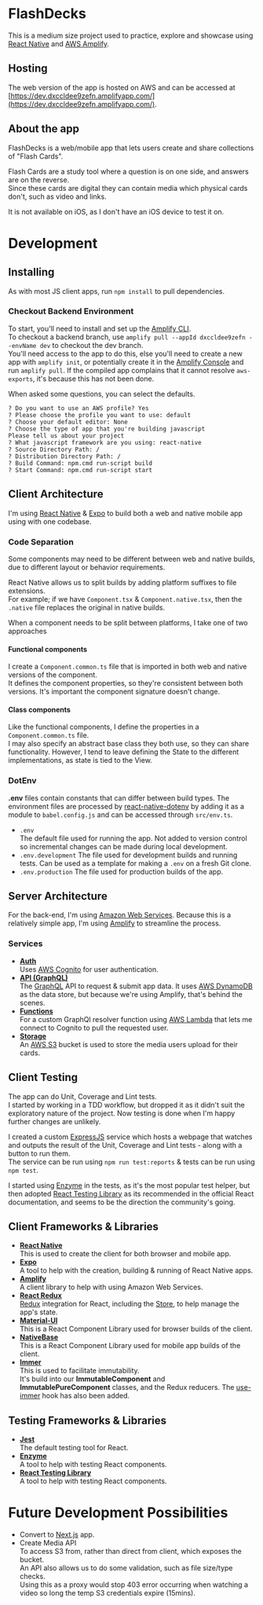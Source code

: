 # FlashDecks
This is a medium size project used to practice, explore and showcase using [React Native](https://reactnative.dev/) 
and [AWS Amplify](https://aws.amazon.com/amplify/).

## Hosting
The web version of the app is hosted on AWS and can be accessed at [https://dev.dxccldee9zefn.amplifyapp.com/](https://dev.dxccldee9zefn.amplifyapp.com/).

## About the app
FlashDecks is a web/mobile app that lets users create and share collections of "Flash Cards".

Flash Cards are a study tool where a question is on one side, and answers are on the reverse.  
Since these cards are digital they can contain media which physical cards don't, such as video and links.  

It is not available on iOS, as I don't have an iOS device to test it on.

# Development

## Installing
As with most JS client apps, run `npm install` to pull dependencies.

### Checkout Backend Environment
To start, you'll need to install and set up the [Amplify CLI](https://docs.amplify.aws/cli/start/install).  
To checkout a backend branch, use `amplify pull --appId dxccldee9zefn --envName dev` to checkout the dev branch.  
You'll need access to the app to do this, else you'll need to create a new app with `amplify init`, or potentially create it in the [Amplify Console](https://console.aws.amazon.com/amplify/) and run `amplify pull`. 
If the compiled app complains that it cannot resolve `aws-exports`, it's because this has not been done.
  
When asked some questions, you can select the defaults.
```
? Do you want to use an AWS profile? Yes
? Please choose the profile you want to use: default
? Choose your default editor: None
? Choose the type of app that you're building javascript
Please tell us about your project
? What javascript framework are you using: react-native
? Source Directory Path: /
? Distribution Directory Path: /
? Build Command: npm.cmd run-script build
? Start Command: npm.cmd run-script start
```

## Client Architecture
I'm using [React Native](https://reactnative.dev/) & [Expo](https://expo.io/) to build both a web and native mobile app using with one codebase.
  
### Code Separation
Some components may need to be different between web and native builds, due to different layout or behavior requirements.  

React Native allows us to split builds by adding platform suffixes to file extensions.  
For example; if we have `Component.tsx` & `Component.native.tsx`, then the `.native` file replaces the original in native builds.    

When a component needs to be split between platforms, I take one of two approaches
#### Functional components
I create a `Component.common.ts` file that is imported in both web and native versions of the component.  
It defines the component properties, so they're consistent between both versions. It's important the component signature doesn't change.
#### Class components
Like the functional components, I define the properties in a `Component.common.ts` file.  
I may also specify an abstract base class they both use, so they can share functionality.
However, I tend to leave defining the State to the different implementations, as state is tied to the View.

### DotEnv
**.env** files contain constants that can differ between build types.
The environment files are processed by [react-native-dotenv](https://github.com/zetachang/react-native-dotenv) 
by adding it as a module to `babel.config.js` and can be accessed through `src/env.ts`.  
* `.env`  
The default file used for running the app. Not added to version control so incremental changes can be made during local development.
* `.env.development`
The file used for development builds and running tests. Can be used as a template for making a `.env` on a fresh Git clone.
* `.env.production`
The file used for production builds of the app.

## Server Architecture
For the back-end, I'm using [Amazon Web Services](https://aws.amazon.com/). Because this is a relatively simple app, I'm using [Amplify](https://aws.amazon.com/amplify/) to streamline the process.  
### Services
* **[Auth](https://docs.amplify.aws/lib/auth/getting-started/q/platform/js)**  
Uses [AWS Cognito](https://aws.amazon.com/cognito/) for user authentication.
* **[API (GraphQL)](https://docs.amplify.aws/lib/graphqlapi/getting-started/q/platform/js)**  
The [GraphQL](https://graphql.org/) API to request & submit app data. It uses [AWS DynamoDB](https://aws.amazon.com/dynamodb/) as the data store, but because we're using Amplify, that's behind the scenes.
* **[Functions](https://docs.amplify.aws/cli/function)**  
For a custom GraphQl resolver function using [AWS Lambda](https://aws.amazon.com/lambda/) that lets me connect to Cognito to pull the requested user.
* **[Storage](https://docs.amplify.aws/lib/storage/getting-started/q/platform/js)**  
An [AWS S3](https://aws.amazon.com/s3/) bucket is used to store the media users upload for their cards.

## Client Testing
The app can do Unit, Coverage and Lint tests.  
I started by working in a TDD workflow, but dropped it as it didn't suit the exploratory nature of the project.
Now testing is done when I'm happy further changes are unlikely.  

I created a custom [ExpressJS](https://expressjs.com/) service which hosts a webpage that watches and outputs 
the result of the Unit, Coverage and Lint tests - along with a button to run them.  
The service can be run using `npm run test:reports` & tests can be run using `npm test`.

I started using [Enzyme](https://enzymejs.github.io/enzyme/) in the tests, as it's the most popular test helper, 
but then adopted [React Testing Library](https://testing-library.com/docs/react-testing-library/intro/) 
as its recommended in the official React documentation, and seems to be the direction the community's going.  

## Client Frameworks & Libraries
* **[React Native](https://reactnative.dev/)**  
This is used to create the client for both browser and mobile app.
* **[Expo](https://expo.io/)**  
A tool to help with the creation, building & running of React Native apps.
* **[Amplify](https://aws.amazon.com/amplify/)**  
A client library to help with using Amazon Web Services.
* **[React Redux](https://react-redux.js.org/)**  
[Redux](https://redux.js.org/) integration for React, including the [Store](https://redux.js.org/api/store), to help manage the app's state.
* **[Material-UI](https://material-ui.com/)**  
This is a React Component Library used for browser builds of the client.
* **[NativeBase](https://nativebase.io/)**  
This is a React Component Library used for mobile app builds of the client.
* **[Immer](https://immerjs.github.io/immer/)**  
This is used to facilitate immutability.  
It's build into our **ImmutableComponent** and **ImmutablePureComponent** classes, and the Redux reducers.
The [use-immer](https://github.com/immerjs/use-immer) hook has also been added.

## Testing Frameworks & Libraries
* **[Jest](https://jestjs.io/)**  
The default testing tool for React.
* **[Enzyme](https://enzymejs.github.io/enzyme/)**  
A tool to help with testing React components.
* **[React Testing Library](https://testing-library.com/docs/react-testing-library/intro/)**  
A tool to help with testing React components.

# Future Development Possibilities
* Convert to [Next.js](https://nextjs.org/) app.
* Create Media API  
To access S3 from, rather than direct from client, which exposes the bucket.  
An API also allows us to do some validation, such as file size/type checks.  
Using this as a proxy would stop 403 error occurring when watching a video so long the temp S3 credentials expire (15mins).

